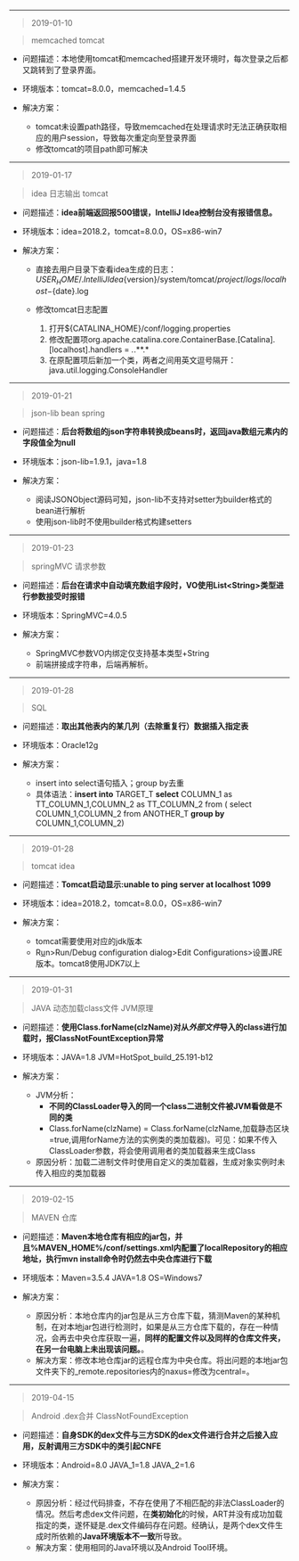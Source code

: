 ------------------
> 2019-01-10

> memcached tomcat

+ 问题描述：本地使用tomcat和memcached搭建开发环境时，每次登录之后都又跳转到了登录界面。

+ 环境版本：tomcat=8.0.0，memcached=1.4.5

+ 解决方案：
	
	+ tomcat未设置path路径，导致memcached在处理请求时无法正确获取相应的用户session，导致每次重定向至登录界面
	+ 修改tomcat的项目path即可解决

--------------------------------

> 2019-01-17

> idea 日志输出 tomcat
    	
+ 问题描述：**idea前端返回报500错误，IntelliJ Idea控制台没有报错信息。**

+ 环境版本：idea=2018.2，tomcat=8.0.0，OS=x86-win7

+ 解决方案：
	+ 直接去用户目录下查看idea生成的日志：${USER_HOME}/.IntelliJIdea${version}/system/tomcat/${project}/logs/localhost-${date}.log
	
	+ 修改tomcat日志配置
	
		1. 打开${CATALINA_HOME}/conf/logging.properties
		2. 修改配置项org.apache.catalina.core.ContainerBase.[Catalina].[localhost].handlers = *.*.**.*
		3. 在原配置项后新加一个类，两者之间用英文逗号隔开：java.util.logging.ConsoleHandler

--------------------------------

> 2019-01-21

> json-lib bean spring

+ 问题描述：**后台将数组的json字符串转换成beans时，返回java数组元素内的字段值全为null**

+ 环境版本：json-lib=1.9.1，java=1.8

+ 解决方案：

	* 阅读JSONObject源码可知，json-lib不支持对setter为builder格式的bean进行解析
	* 使用json-lib时不使用builder格式构建setters

--------------------------------

> 2019-01-23

> springMVC 请求参数

+ 问题描述：**后台在请求中自动填充数组字段时，VO使用List<String\>类型进行参数接受时报错**

+ 环境版本：SpringMVC=4.0.5

+ 解决方案：
	
	* SpringMVC参数VO内绑定仅支持基本类型+String
	* 前端拼接成字符串，后端再解析。
	
--------------------------------

> 2019-01-28

> SQL

+ 问题描述：**取出其他表内的某几列（去除重复行）数据插入指定表**

+ 环境版本：Oracle12g

+ 解决方案：
	* insert into select语句插入；group by去重
	* 具体语法：**insert into** TARGET_T **select** COLUMN_1 as TT_COLUMN_1,COLUMN_2 as TT_COLUMN_2 from ( select COLUMN_1,COLUMN_2 from ANOTHER_T **group by** COLUMN_1,COLUMN_2)

--------------------------------

> 2019-01-28

> tomcat idea

+ 问题描述：**Tomcat启动显示:unable to ping server at localhost 1099**

+ 环境版本：idea=2018.2，tomcat=8.0.0，OS=x86-win7

+ 解决方案：
	* tomcat需要使用对应的jdk版本
	* R<u>u</u>n\>Run/Debug configuration dialog\>Edit Configurations>设置JRE版本。tomcat8使用JDK7以上
	
---------------------------

> 2019-01-31

> JAVA 动态加载class文件 JVM原理

+ 问题描述：**使用Class.forName(clzName)对从*外部文件*导入的class进行加载时，报ClassNotFountException异常**

+ 环境版本：JAVA=1.8 JVM=HotSpot_build_25.191-b12

+ 解决方案：
	+ JVM分析：
		+ **不同的ClassLoader导入的同一个class二进制文件被JVM看做是不同的类**
		+ Class.forName(clzName) = Class.forName(clzName,加载静态区块=true,调用forName方法的实例类的类加载器)。可见：如果不传入ClassLoader参数，将会使用调用者的类加载器来生成Class
	+ 原因分析：加载二进制文件时使用自定义的类加载器，生成对象实例时未传入相应的类加载器
	
---------------------------

> 2019-02-15

> MAVEN 仓库

+ 问题描述：**Maven本地仓库有相应的jar包，并且%MAVEN_HOME%/conf/settings.xml内配置了localRepository的相应地址，执行mvn install命令时仍然去中央仓库进行下载**

+ 环境版本：Maven=3.5.4 JAVA=1.8 OS=Windows7

+ 解决方案：
	+ 原因分析：本地仓库内的jar包是从三方仓库下载，猜测Maven的某种机制，在对本地jar包进行检测时，如果是从三方仓库下载的，存在一种情况，会再去中央仓库获取一遍，**同样的配置文件以及同样的仓库文件夹，在另一台电脑上未出现该问题。**。
	+ 解决方案：修改本地仓库jar的远程仓库为中央仓库。将出问题的本地jar包文件夹下的_remote.repositories内的naxus=修改为central=。

---------------------------

> 2019-04-15

> Android .dex合并 ClassNotFoundException

+ 问题描述：**自身SDK的dex文件与三方SDK的dex文件进行合并之后接入应用，反射调用三方SDK中的类引起CNFE**

+ 环境版本：Android=8.0 JAVA_1=1.8 JAVA_2=1.6

+ 解决方案：
	+ 原因分析：经过代码排查，不存在使用了不相匹配的非法ClassLoader的情况。然后考虑dex文件问题，在**类初始化**的时候，ART并没有成功加载指定的类，遂怀疑是.dex文件编码存在问题。经确认，是两个dex文件生成时所依赖的**Java环境版本不一致**所导致。
	+ 解决方案：使用相同的Java环境以及Android Tool环境。
